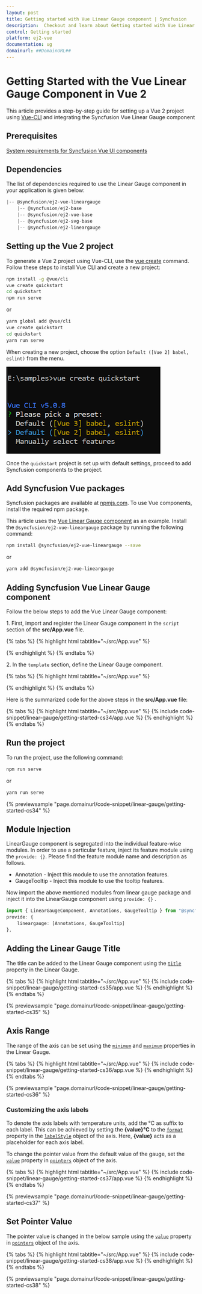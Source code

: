 ```yaml
---
layout: post
title: Getting started with Vue Linear Gauge component | Syncfusion
description:  Checkout and learn about Getting started with Vue Linear Gauge component of Syncfusion Essential JS 2 and more details.
control: Getting started 
platform: ej2-vue
documentation: ug
domainurl: ##DomainURL##
---
```


# Getting Started with the Vue Linear Gauge Component in Vue 2

This article provides a step-by-step guide for setting up a Vue 2 project using [Vue-CLI](https://cli.vuejs.org/) and integrating the Syncfusion Vue Linear Gauge component

## Prerequisites

[System requirements for Syncfusion Vue UI components](https://ej2.syncfusion.com/vue/documentation/system-requirements/)

## Dependencies

The list of dependencies required to use the Linear Gauge component in your application is given below:

```javascript
|-- @syncfusion/ej2-vue-lineargauge
    |-- @syncfusion/ej2-base
    |-- @syncfusion/ej2-vue-base
    |-- @syncfusion/ej2-svg-base
    |-- @syncfusion/ej2-lineargauge
```

## Setting up the Vue 2 project

To generate a Vue 2 project using Vue-CLI, use the [vue create](https://cli.vuejs.org/#getting-started) command. Follow these steps to install Vue CLI and create a new project:

```bash
npm install -g @vue/cli
vue create quickstart
cd quickstart
npm run serve
```

or

```bash
yarn global add @vue/cli
vue create quickstart
cd quickstart
yarn run serve
```

When creating a new project, choose the option `Default ([Vue 2] babel, eslint)` from the menu.

![Vue 2 project](../appearance/images/vue2-terminal.png)

Once the `quickstart` project is set up with default settings, proceed to add Syncfusion components to the project.

## Add Syncfusion Vue packages

Syncfusion packages are available at [npmjs.com](https://www.npmjs.com/search?q=ej2-vue). To use Vue components, install the required npm package.

This article uses the [Vue Linear Gauge component](https://www.syncfusion.com/vue-components/vue-linear-gauge) as an example. Install the `@syncfusion/ej2-vue-lineargauge` package by running the following command:

```bash
npm install @syncfusion/ej2-vue-lineargauge --save
```
or

```bash
yarn add @syncfusion/ej2-vue-lineargauge
```

## Adding Syncfusion Vue Linear Gauge component

Follow the below steps to add the Vue Linear Gauge component:

1\. First, import and register the Linear Gauge component in the `script` section of the **src/App.vue** file.

{% tabs %}
{% highlight html tabtitle="~/src/App.vue" %}

<script>
import { LinearGaugeComponent } from '@syncfusion/ej2-vue-lineargauge';

export default {
    components: {
        'ejs-lineargauge': LinearGaugeComponent
    }
}
</script>

{% endhighlight %}
{% endtabs %}

2\. In the `template` section, define the Linear Gauge component.

{% tabs %}
{% highlight html tabtitle="~/src/App.vue" %}

<template>
    <div id="app">
    <ejs-lineargauge></ejs-lineargauge>
  </div>
</template>

{% endhighlight %}
{% endtabs %}

Here is the summarized code for the above steps in the **src/App.vue** file:

{% tabs %}
{% highlight html tabtitle="~/src/App.vue" %}
{% include code-snippet/linear-gauge/getting-started-cs34/app.vue %}
{% endhighlight %}
{% endtabs %}

## Run the project

To run the project, use the following command:

```bash
npm run serve
```

or

```bash
yarn run serve
```

{% previewsample "page.domainurl/code-snippet/linear-gauge/getting-started-cs34" %}

## Module Injection

LinearGauge component is segregated into the individual feature-wise modules. In order to use a particular feature, inject its feature module using the `provide: {}`. Please find the feature module name and description as follows.

* Annotation -  Inject this module to use the annotation features.
* GaugeTooltip - Inject this module to use the tooltip features.

Now import the above mentioned modules from linear gauge package and inject it into the LinearGauge component using `provide: {}` .

```ts
import { LinearGaugeComponent, Annotations, GaugeTooltip } from "@syncfusion/ej2-vue-lineargauge";
provide: {
    lineargauge: [Annotations, GaugeTooltip]
},

```

## Adding the Linear Gauge Title

The title can be added to the Linear Gauge component using the [`title`](https://ej2.syncfusion.com/vue/documentation/api/linear-gauge/linearGaugeModel/#title-string) property in the Linear Gauge.

{% tabs %}
{% highlight html tabtitle="~/src/App.vue" %}
{% include code-snippet/linear-gauge/getting-started-cs35/app.vue %}
{% endhighlight %}
{% endtabs %}
        
{% previewsample "page.domainurl/code-snippet/linear-gauge/getting-started-cs35" %}

## Axis Range

The range of the axis can be set using the [`minimum`](https://ej2.syncfusion.com/vue/documentation/api/linear-gauge/axis/#minimum-number) and [`maximum`](https://ej2.syncfusion.com/vue/documentation/api/linear-gauge/axis/#maximum-number) properties in the Linear Gauge.

{% tabs %}
{% highlight html tabtitle="~/src/App.vue" %}
{% include code-snippet/linear-gauge/getting-started-cs36/app.vue %}
{% endhighlight %}
{% endtabs %}
        
{% previewsample "page.domainurl/code-snippet/linear-gauge/getting-started-cs36" %}

### Customizing the axis labels

To denote the axis labels with temperature units, add the °C as suffix to each label. This can be achieved by setting the **{value}°C** to the [`format`](https://ej2.syncfusion.com/vue/documentation/api/linear-gauge/labelModel/#format-string) property in the [`labelStyle`](https://ej2.syncfusion.com/vue/documentation/api/linear-gauge/axis/#labelstyle-labelmodel) object of the axis. Here, **{value}** acts as a placeholder for each axis label.

To change the pointer value from the default value of the gauge, set the [`value`](https://ej2.syncfusion.com/vue/documentation/api/linear-gauge/pointer/#value-number) property in [`pointers`](https://ej2.syncfusion.com/vue/documentation/api/linear-gauge/pointerModel/) object of the axis.

{% tabs %}
{% highlight html tabtitle="~/src/App.vue" %}
{% include code-snippet/linear-gauge/getting-started-cs37/app.vue %}
{% endhighlight %}
{% endtabs %}
        
{% previewsample "page.domainurl/code-snippet/linear-gauge/getting-started-cs37" %}

## Set Pointer Value

The pointer value is changed in the below sample using the [`value`](https://ej2.syncfusion.com/vue/documentation/api/linear-gauge/pointer/#value-number) property in [`pointers`](https://ej2.syncfusion.com/vue/documentation/api/linear-gauge/pointer) object of the axis.

{% tabs %}
{% highlight html tabtitle="~/src/App.vue" %}
{% include code-snippet/linear-gauge/getting-started-cs38/app.vue %}
{% endhighlight %}
{% endtabs %}
        
{% previewsample "page.domainurl/code-snippet/linear-gauge/getting-started-cs38" %}